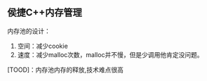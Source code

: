 ## 侯捷C++内存管理

内存池的设计：
1. 空间：减少cookie
2. 速度：减少malloc次数，malloc并不慢，但是少调用他肯定没问题。

[TOOD]：内存池内存的释放,技术难点很高
